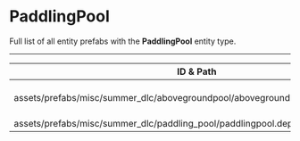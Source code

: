 # PaddlingPool
Full list of all <Badge type="warning" text="2"/> entity prefabs with the **PaddlingPool** entity type.

---
| ID & Path |
| --- |
| <a href="#2030353082"><Badge id="2030353082" type="tip" text="#"/></a> <Badge type="tip" text="2030353082"/> <br> assets/prefabs/misc/summer_dlc/abovegroundpool/abovegroundpool.deployed.prefab |
| <a href="#1462241537"><Badge id="1462241537" type="tip" text="#"/></a> <Badge type="tip" text="1462241537"/> <br> assets/prefabs/misc/summer_dlc/paddling_pool/paddlingpool.deployed.prefab |
